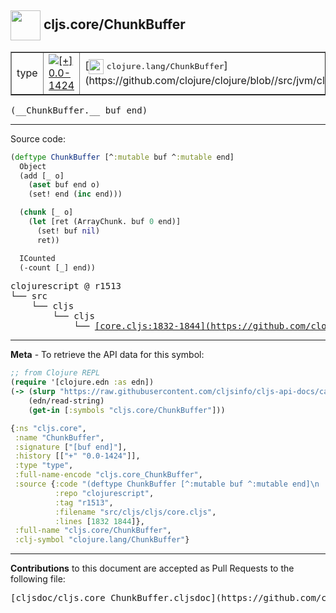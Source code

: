 ## <img width="48px" valign="middle" src="http://i.imgur.com/Hi20huC.png"> cljs.core/ChunkBuffer

 <table border="1">
<tr>

<td>type</td>
<td><a href="https://github.com/cljsinfo/cljs-api-docs/tree/0.0-1424"><img valign="middle" alt="[+] 0.0-1424" src="https://img.shields.io/badge/+-0.0--1424-lightgrey.svg"></a> </td>
<td>
[<img height="24px" valign="middle" src="http://i.imgur.com/1GjPKvB.png"> <samp>clojure.lang/ChunkBuffer</samp>](https://github.com/clojure/clojure/blob//src/jvm/clojure/lang/ChunkBuffer.java)
</td>
</tr>
</table>

 <samp>
(__ChunkBuffer.__ buf end)<br>
</samp>

---





Source code:

```clj
(deftype ChunkBuffer [^:mutable buf ^:mutable end]
  Object
  (add [_ o]
    (aset buf end o)
    (set! end (inc end)))

  (chunk [_ o]
    (let [ret (ArrayChunk. buf 0 end)]
      (set! buf nil)
      ret))

  ICounted
  (-count [_] end))
```

 <pre>
clojurescript @ r1513
└── src
    └── cljs
        └── cljs
            └── <ins>[core.cljs:1832-1844](https://github.com/clojure/clojurescript/blob/r1513/src/cljs/cljs/core.cljs#L1832-L1844)</ins>
</pre>


---

__Meta__ - To retrieve the API data for this symbol:

```clj
;; from Clojure REPL
(require '[clojure.edn :as edn])
(-> (slurp "https://raw.githubusercontent.com/cljsinfo/cljs-api-docs/catalog/cljs-api.edn")
    (edn/read-string)
    (get-in [:symbols "cljs.core/ChunkBuffer"]))
```

```clj
{:ns "cljs.core",
 :name "ChunkBuffer",
 :signature ["[buf end]"],
 :history [["+" "0.0-1424"]],
 :type "type",
 :full-name-encode "cljs.core_ChunkBuffer",
 :source {:code "(deftype ChunkBuffer [^:mutable buf ^:mutable end]\n  Object\n  (add [_ o]\n    (aset buf end o)\n    (set! end (inc end)))\n\n  (chunk [_ o]\n    (let [ret (ArrayChunk. buf 0 end)]\n      (set! buf nil)\n      ret))\n\n  ICounted\n  (-count [_] end))",
          :repo "clojurescript",
          :tag "r1513",
          :filename "src/cljs/cljs/core.cljs",
          :lines [1832 1844]},
 :full-name "cljs.core/ChunkBuffer",
 :clj-symbol "clojure.lang/ChunkBuffer"}

```

---

__Contributions__ to this document are accepted as Pull Requests to the following file:

 <pre>
[cljsdoc/cljs.core_ChunkBuffer.cljsdoc](https://github.com/cljsinfo/cljs-api-docs/blob/master/cljsdoc/cljs.core_ChunkBuffer.cljsdoc)
</pre>

